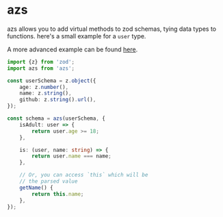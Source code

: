 # azs

azs allows you to add virtual methods to zod schemas, tying data types to functions. here's a small example for a `user` type.

A more advanced example can be found [here](./example/basic.ts).

```ts
import {z} from 'zod';
import azs from 'azs';

const userSchema = z.object({
	age: z.number(),
	name: z.string(),
	github: z.string().url(),
});

const schema = azs(userSchema, {
	isAdult: user => {
		return user.age >= 18;
	},

	is: (user, name: string) => {
		return user.name === name;
	},

	// Or, you can access `this` which will be
	// the parsed value
	getName() {
		return this.name;
	},
});
```
